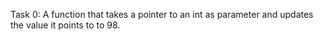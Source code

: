 Task 0: A function that takes a pointer to an int as parameter and updates the value it points to to 98.
